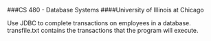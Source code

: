 ###CS 480 - Database Systems
####University of Illinois at Chicago

Use JDBC to complete transactions on employees in a database. transfile.txt contains the transactions that the program will execute. 